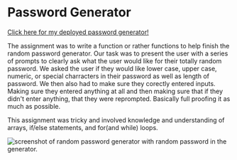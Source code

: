 # Password Generator

[Click here for my deployed password generator!](https://cat-lin-morgan.github.io/password-generator/ "Password Generator")

The assignment was to write a function or rather functions to help finish the random password generator. 
Our task was to present the user with a series of prompts to clearly ask what the user would like for their totally random password. We asked the user if they would like lower case, upper case, numeric, or special charracters in their password as well as length of password. 
We then also had to make sure they corectly entered inputs. Making sure they entered anything at all and then making sure that if they didn't enter anything, that they were reprompted. Basically full proofing it as much as possible.

This assignment was tricky and involved knowledge and understanding of arrays, if/else statements, and for(and while) loops.

<img src="../images/randompassword.png" alt="screenshot of random password generator with random password in the generator." />